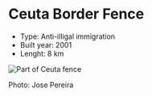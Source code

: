 <!--
West Longitude: 44.3559
North Latitude: 33.3897
East Longitude: 44.3947
South Latitude: 33.3641
-->

# Ceuta Border Fence
* Type: Anti-illigal immigration
* Built year: 2001
* Lenght: 8 km 

![Part of Ceuta fence](http://c1.staticflickr.com/5/4117/4944984771_1d85d2bfac_b.jpg)

Photo: Jose Pereira
